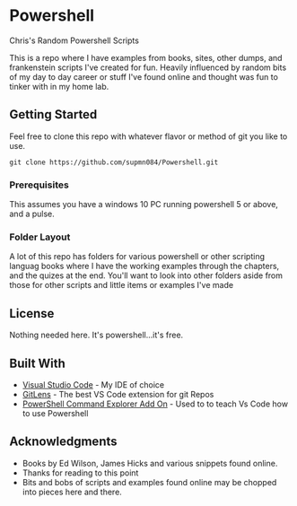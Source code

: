 # Powershell
Chris's Random Powershell Scripts

This is a repo where I have examples from books, sites, other dumps, and  frankenstein scripts I've created for fun. Heavily influenced by random bits of my day to day career or stuff I've found online and thought was fun to tinker with in my home lab. 

## Getting Started

Feel free to clone this repo with whatever flavor or method of git you like to use. 

```
git clone https://github.com/supmn084/Powershell.git
```

### Prerequisites

This assumes you have a windows 10 PC running powershell 5 or above, and a pulse. 

### Folder Layout

A lot of this repo has folders for various powershell or other scripting languag books where I have the working examples through the chapters, and the quizes at the end. You'll want to look into other folders aside from those for other scripts and little items or examples I've made

## License

Nothing needed here. It's powershell...it's free.

## Built With

* [Visual Studio Code](https://visualstudio.microsoft.com/) - My IDE of choice
* [GitLens](https://gitlens.amod.io/) - The best VS Code extension for git Repos
* [PowerShell Command Explorer Add On](https://code.visualstudio.com/docs/languages/powershell) - Used to to teach Vs Code how to use Powershell

## Acknowledgments

* Books by Ed Wilson, James Hicks and various snippets found online.
* Thanks for reading to this point
* Bits and bobs of scripts and examples found online may be chopped into pieces here and there. 
